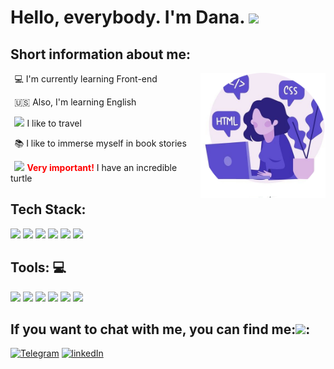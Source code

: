 <h1>Hello, everybody. I'm Dana. <img src="https://media.giphy.com/media/xAqHUL21pMHe0/giphy.gif" width="30"></h1>

**<h2>Short information about me:</h2>**

&thinsp; :computer: I'm currently learning Front-end
<img width="200" height ="200" align="right" src="img/avatar.jpg">

&thinsp; :us: Also, I'm learning English

&thinsp; <img src="https://media.giphy.com/media/LQo5HzZnmZQ74Uc8tI/giphy.gif" width="15"> I like to travel

&thinsp; :books: I like to immerse myself in book stories

&thinsp; <img src="https://media.giphy.com/media/WsjvlTHDdpiqRCIUxx/giphy.gif" width="15"> <span style="color:#FF0000">**Very important!**</span> I have an incredible turtle
<br/>

**<h2>Tech Stack: </h2>**

<span><img height="30" src="https://upload.wikimedia.org/wikipedia/commons/thumb/9/99/Unofficial_JavaScript_logo_2.svg/1200px-Unofficial_JavaScript_logo_2.svg.png"></span>
<span><img height="30" src="https://upload.wikimedia.org/wikipedia/commons/thumb/6/61/HTML5_logo_and_wordmark.svg/1200px-HTML5_logo_and_wordmark.svg.png"></span>
<span><img height="30" src="https://ucarecdn.com/f49e8fc4-876f-49ef-934f-89812fc4125e/"></span>
<span><img height="30" src="https://upload.wikimedia.org/wikipedia/commons/thumb/9/96/Sass_Logo_Color.svg/1200px-Sass_Logo_Color.svg.png"></span> 
<span><img height="30" src="https://i.stack.imgur.com/dMXbE.png"></span>
<span><img height="30" src="https://e7.pngegg.com/pngimages/1013/132/png-clipart-linux-distribution-tux-free-software-linux-kernel-linux-logo-bird.png"></span>

**<h2>Tools: :computer:</h2>**

<span><img height="30" src="https://upload.wikimedia.org/wikipedia/commons/thumb/9/9a/Visual_Studio_span_1.35_icon.svg/1200px-Visual_Studio_span_1.35_icon.svg.png"></span>
<span><img height="30" src="https://lumpics.ru/wp-content/uploads/2017/11/Programma-SublimeText.png"></span>
<span><img height="30" src="https://techcrunch.com/wp-content/uploads/2010/07/github-logo.png?w=512"></span>
<span><img height="30" src="https://upload.wikimedia.org/wikipedia/commons/a/ad/Figma-1-logo.png"></span> 
<span><img height="30" src="https://www.macupdate.com/images/icons512/58650.png"></span>
<span><img height="30" src="https://cdn.pixabay.com/photo/2017/01/31/15/33/linux-2025130_960_720.png"></span>
<h2>If you want to chat with me, you can find me:<img src="https://media.giphy.com/media/J5G9LaVDOHjPXWiPpM/giphy.gif" width="30">:</h2>

[![Telegram](https://img.shields.io/badge/-Telegram-282928?style=for-the-badge&logo=Telegram&labelColor=D4D5D7)](https://t.me/DanaDov)
[![linkedIn](https://img.shields.io/badge/-linkedIn-282928?style=for-the-badge&logo=linkedIn&labelColor=D4D5D7&logoColor=4CA0F4)](https://www.linkedin.com/in/bohdana-dovzhenko-3081b91b3/)

